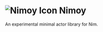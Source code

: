 #  ![Nimoy Icon][nimoy-icon] Nimoy

An experimental minimal actor library for Nim.

[nimoy-icon]: imgs/nimoy.png
